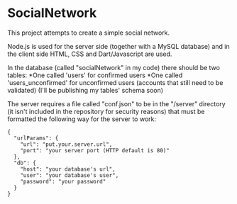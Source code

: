SocialNetwork
=============

This project attempts to create a simple social network.

Node.js is used for the server side (together with a MySQL database) and in the client side HTML, CSS and Dart/Javascript are used.

In the database (called "socialNetwork" in my code) there should be two tables:
  *One called 'users' for confirmed users
  *One called 'users_unconfirmed' for unconfirmed users (accounts that still need to be validated)
(I'll be publishing my tables' schema soon)

The server requires a file called "conf.json" to be in the "/server" directory (it isn't included in the repository for security reasons) that must be formatted the following way for the server to work:

    {
      "urlParams": {
        "url": "put.your.server.url",
        "port": "your server port (HTTP default is 80)"
      },
      "db": {
        "host": "your database's url",
        "user": "your database's user",
        "password": "your password"
      }
    }
